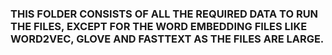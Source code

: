 ### THIS FOLDER CONSISTS OF ALL THE REQUIRED DATA TO RUN THE FILES, EXCEPT FOR THE WORD EMBEDDING FILES LIKE WORD2VEC, GLOVE AND FASTTEXT AS THE FILES ARE LARGE.
